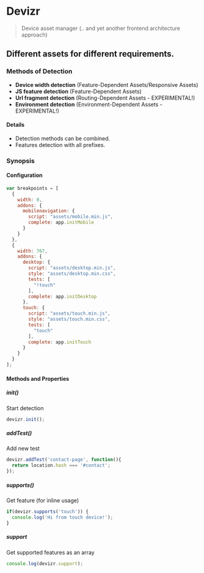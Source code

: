Devizr
======

> Device asset manager (.. and yet another frontend architecture approach)

## Different assets for different requirements.

### Methods of Detection
- **Device width detection** (Feature-Dependent Assets/Responsive Assets)
- **JS feature detection** (Feature-Dependent Assets)
- **Url fragment detection** (Routing-Dependent Assets - EXPERIMENTAL!)
- **Environment detection** (Environment-Dependent Assets - EXPERIMENTAL!)

#### Details

- Detection methods can be combined.
- Features detection with all prefixes.

### Synopsis

#### Configuration

```js
var breakpoints = [
  {
    width: 0,
    addons: {
      mobilenavigation: {
        script: "assets/mobile.min.js",
        complete: app.initMobile
      }
    }
  },
  {
    width: 767,
    addons: {
      desktop: {
        script: "assets/desktop.min.js",
        style: "assets/desktop.min.css",
        tests: [
          "!touch"
        ],
        complete: app.initDesktop
      },
      touch: {
        script: "assets/touch.min.js",
        style: "assets/touch.min.css",
        tests: [
          "touch"
        ],
        complete: app.initTouch
      }
    }
  }
];
```

#### Methods and Properties

##### init()
Start detection
```js
devizr.init();
```

##### addTest()
Add new test
```js
devizr.addTest('contact-page', function(){
  return location.hash === '#contact';
});
```

##### supports()
Get feature (for inline usage)
```js
if(devizr.supports('touch')) {
  console.log('Hi from touch device!');
}
```

##### support
Get supported features as an array
```js
console.log(devizr.support);
```